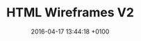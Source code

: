 ---
layout: post
title:  "HTML Wireframes V2"
date:   2016-04-17 13:44:18 +0100
link: 'http://www.maxkoehler.com/assemblypoint-redesign/wireframes/v2/'
---